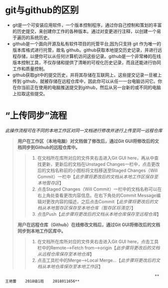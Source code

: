 # git与github的区别
* git是一个可安装应用软件，一个版本控制程序，通过你自己控制和策划的丰富的历史提交，来创建你工作的各种版本。通过对变更进行注释，以创建一个易于遍历的系统历史。
* github是一个面向开源及私有软件项目的托管平台,因为只支持 git 作为唯一的版本库格式进行托管，故名 github。github获取本地提交历史记录，并进行远程存储，以便你可以从任何计算机访问这些记录。github是一个非常棒的在线版本控制工具，不仅存储和提供了清晰的可视化历史记录，而且还能进行协同工作和质量控制。
* github获取git中的提交历史，并将其存储在互联网上，这些提交记录一旦被上传到 github，就被存储在远程仓库中，因此你可以从任一一台电脑访问它。你在你当前正在使用的电脑推送提交到github，然后从另一台新的或不同的电脑上拉取这些提交。
# “上传同步”流程
*此操作流程可在不同的本地工作区对同一文档进行修改并进行上传至同一远程仓库*
> **用户在工作区（本地电脑）对文档做了修改后，通过Git GUI将修改后的文档同步到Github的远程仓库中。**
>> 1. 在文档所在库所对应的文件夹右击进入Git GUI here，再从中查找更新，更新后的文档在Unstaged Changes一栏中，点击更改后的文档名称前的小图标将文档移送至Staged Changes（Will Commit）一栏中【*此步骤将更改后的文档从本地工作区保存至本地暂存区*】
>> 2. 点击Staged Changes（Will Commit）一栏中的文档名称可以在右上角处查看更改内容信息。在右下角处的Commit Message编辑对更改内容的描述，之后点击Commit【*此步骤将更改后的文档从本地暂存区保存至本地仓库（暂存区将清空）*】
>> 3. 点击Push【*此步骤将更改后的文档从本地仓库保存至远程仓库*】
> 
> **用户在远程仓库（Github）在线修改文档后，通过Git GUI将修改后的文档同步到本地工作区库中。**
>> 1. 在文档所在库所对应的文件夹右击进入Git GUI here，点击工具栏中的Remote-->Fetch from-->origin【*此步骤将更改后的文档从远程仓库保存至本地仓库*】
>> 2. 点击工具栏中的Merge-->Local Merge...【*此步骤将更改后的文档从本地仓库保存至本地工作区*】
> 
                                                                       **王艳蕾    2018级1班    2018011656**
